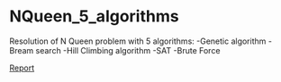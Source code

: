 # NQueen_5_algorithms

Resolution of N Queen problem with 5 algorithms:
  -Genetic algorithm
  -Bream search
  -Hill Climbing algorithm
  -SAT
  -Brute Force
 
 [Report](https://drive.google.com/file/d/19iqHLyZnSw_hErO01md52HVHU4oFmPNS/view)
